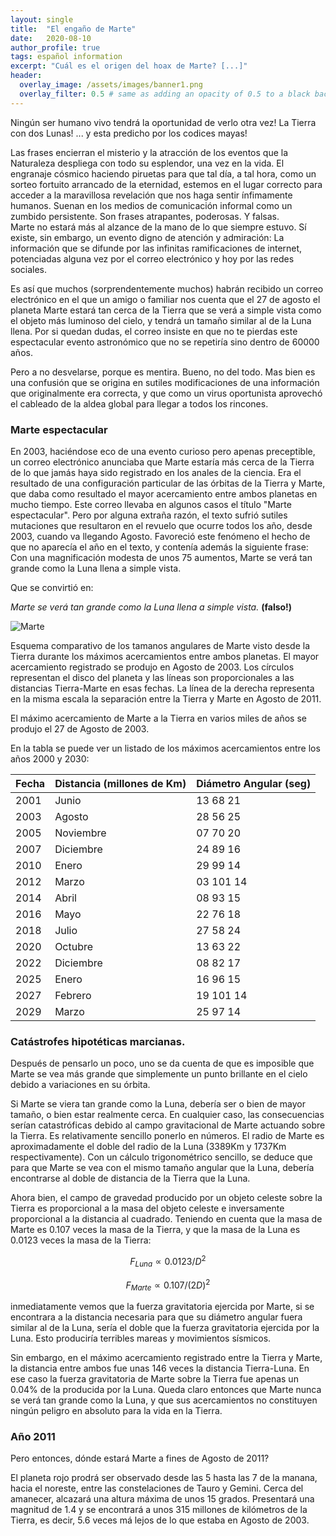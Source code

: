```yaml
---
layout: single
title:  "El engaño de Marte"
date:   2020-08-10
author_profile: true
tags: español information
excerpt: "Cuál es el origen del hoax de Marte? [...]"
header:
  overlay_image: /assets/images/banner1.png
  overlay_filter: 0.5 # same as adding an opacity of 0.5 to a black background 
---
```



Ningún ser humano vivo tendrá la oportunidad de verlo
otra vez!  La Tierra con dos Lunas! ... y esta predicho por los
codices mayas!

Las frases encierran el misterio y la atracción de los eventos
que la Naturaleza despliega con todo su esplendor, una vez en la vida.
El engranaje cósmico haciendo piruetas para que tal día,
a tal hora, como un sorteo fortuito arrancado de la eternidad, estemos
en el lugar correcto para acceder a la maravillosa revelación
que nos haga sentir ínfimamente humanos.  Suenan en los medios
de comunicación informal como un zumbido persistente.  Son
frases atrapantes, poderosas.  Y falsas.  <br> Marte no estará
más al alzance de la mano de lo que siempre estuvo.  Sí
existe, sin embargo, un evento digno de atención y
admiración: La información que se difunde por las
infinitas ramificaciones de internet, potenciadas alguna vez por el
correo electrónico y hoy por las redes sociales.

Es así que muchos (sorprendentemente muchos) habrán
recibido un correo electrónico en el que un amigo o familiar
nos cuenta que el 27 de agosto el planeta Marte estará tan
cerca de la Tierra que se verá a simple vista como el objeto
más luminoso del cielo, y tendrá un tamaño similar al de la
Luna llena.  Por si quedan dudas, el correo insiste en que no te
pierdas este espectacular evento astronómico que no se
repetiría sino dentro de 60000 años.

Pero a no desvelarse, porque es mentira.  Bueno, no del todo.  Mas
bien es una confusión que se origina en sutiles modificaciones
de una información que originalmente era correcta, y que como
un virus oportunista aprovechó el cableado de la aldea global para
llegar a todos los rincones.




### Marte espectacular

En 2003, haciéndose eco de una evento curioso pero apenas
preceptible, un correo electrónico anunciaba que Marte
estaría más
cerca de la Tierra de lo que jamás haya sido registrado en los anales
de la ciencia.  Era el resultado de una configuración particular de las
órbitas de la Tierra y Marte, que daba como resultado el mayor
acercamiento entre ambos planetas en mucho tiempo.   Este correo
llevaba en algunos casos el título "Marte espectacular".  Pero por
alguna extraña razón, el texto sufrió sutiles
mutaciones que resultaron en el revuelo que ocurre todos los
año, desde 2003, cuando va llegando Agosto.  Favoreció
este fenómeno el hecho de que no aparecía el año
en el texto, y contenía además la siguiente frase:
Con una magnificación modesta de unos 75 aumentos, Marte se
verá tan
grande como la Luna llena a simple vista.  <br>

Que se convirtió en:

*Marte se verá tan grande como la Luna llena a simple vista.*
**(falso!)**

 
![Marte](../../../assets/images/marteclose.png)

Esquema comparativo de los tamanos angulares de Marte
visto desde la Tierra durante los máximos acercamientos
entre ambos planetas.  El mayor acercamiento registrado se produjo
en Agosto de 2003.  Los círculos representan el disco del
planeta y las líneas son proporcionales a las distancias
Tierra-Marte en esas fechas.  La línea de la derecha representa
en la misma escala la separación entre la Tierra y Marte en
Agosto de 2011.



El máximo acercamiento de Marte a la Tierra en varios miles de
años se produjo el 27 de Agosto de 2003.

En la tabla se puede ver un listado de los máximos acercamientos entre
los años 2000 y 2030:



Fecha |  Distancia (millones de Km) | Diámetro Angular (seg)
------|-----------------------------|-------------------------
2001  | Junio                       | 13  68   21
2003  | Agosto                      | 28  56   25
2005  | Noviembre                   | 07  70   20
2007  | Diciembre                   | 24  89   16
2010  | Enero                       | 29  99   14
2012  | Marzo                       | 03  101  14
2014  | Abril                       | 08  93   15
2016  | Mayo                        | 22  76   18
2018  | Julio                       | 27  58   24
2020  | Octubre                     | 13  63   22
2022  | Diciembre                   | 08  82   17
2025  | Enero                       | 16  96   15
2027  | Febrero                     | 19  101  14
2029  | Marzo                       | 25  97   14



### Catástrofes hipotéticas marcianas.

Después de pensarlo un poco, uno se da cuenta de que es imposible que
Marte se vea más grande que simplemente un punto brillante en el cielo
debido a variaciones en su órbita.

Si Marte se viera tan grande como la Luna, debería ser o bien de mayor
tamaño, o bien estar realmente cerca.  En cualquier caso, las
consecuencias serían catastróficas debido al campo 
gravitacional de
Marte actuando sobre la Tierra.  Es relativamente sencillo ponerlo en
números.   El radio de Marte es aproximadamente el doble del radio de
la Luna (3389Km y 1737Km respectivamente).  Con un cálculo trigonométrico
sencillo, se deduce que para que Marte se vea con el mismo tamaño
angular que la Luna, debería encontrarse al doble de distancia de la
Tierra que la Luna.


Ahora bien, el campo de gravedad producido por un objeto celeste sobre
la Tierra es proporcional a la masa del objeto celeste e inversamente
proporcional a la distancia al cuadrado.  Teniendo en cuenta que la
masa de Marte es 0.107 veces la masa de la Tierra, y que la masa de la
Luna es 0.0123 veces la masa de la Tierra:

$$F_{Luna} \propto 0.0123 / D^2$$

$$F_{Marte} \propto 0.107 / (2D)^2$$

inmediatamente vemos que la fuerza gravitatoria ejercida por Marte,
si se encontrara a la distancia necesaria para que su diámetro angular
fuera similar al de la Luna, sería el doble que la fuerza gravitatoria
ejercida por la Luna.
Esto produciría terribles mareas y movimientos sísmicos.


Sin embargo, en el máximo acercamiento registrado entre la Tierra y
Marte, la distancia entre ambos fue unas 146 veces la distancia
Tierra-Luna.  En ese caso la fuerza gravitatoria de Marte sobre la
Tierra fue apenas un 0.04% de la producida por la Luna.
Queda claro entonces que Marte nunca se verá tan grande como la Luna,
y que sus acercamientos no constituyen ningún peligro en absoluto para
la vida en la Tierra.


### Año 2011

Pero entonces, dónde estará Marte a fines de Agosto de 2011?

El planeta rojo prodrá ser observado desde las 5 hasta las 7 de la
manana, hacia el noreste, entre las constelaciones de Tauro y Gemini.
Cerca del amanecer, alcazará una altura máxima de unos
15 grados.
Presentará una magnitud de 1.4 y se encontrará a unos
315 millones de kilómetros de la Tierra, es decir, 5.6 veces
má lejos de lo que estaba en Agosto de 2003.
